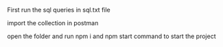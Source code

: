 First run the sql queries in sql.txt file

import the collection in postman 

open the folder and run npm i 
and npm start command to start the project